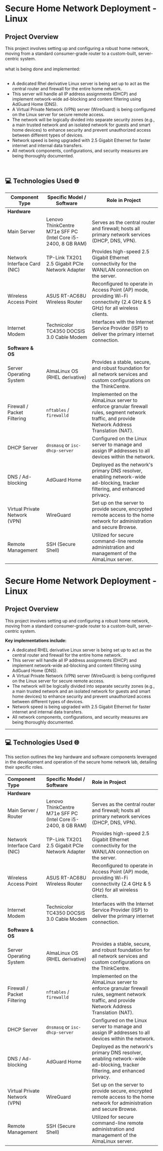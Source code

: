 <h1>Secure Home Network Deployment - Linux</h1>

<h2>Project Overview</h2>
This project involves setting up and configuring a robust home network, moving from a standard consumer-grade router to a custom-built, server-centric system.<br>
<br>
what is being done and implemented:<br>
<br>

  - A dedicated Rhel derivative Linux server is being set up to act as the central router and firewall for the entire home network.
  - This server will handle all IP address assignments (DHCP) and implement network-wide ad-blocking and content filtering using AdGuard Home (DNS).
  - A Virtual Private Network (VPN) server (WireGuard) is being configured on the Linux server for secure remote access.
  - The network will be logically divided into separate security zones (e.g., a main trusted network and an isolated network for guests and smart home devices) to enhance security and prevent unauthorized access between different types of devices.
  - Network speed is being upgraded with 2.5 Gigabit Ethernet for faster internet and internal data transfers.
  - All network components, configurations, and security measures are being thoroughly documented.<br>
  <br>

  <h2>💻 Technologies Used 🌐</h2>

| Component Type | Specific Model / Software | Role in Project |
|---|---|---|
| **Hardware** |
| Main Server | Lenovo ThinkCentre M71e SFF PC (Intel Core i5-2400, 8 GB RAM) | Serves as the central router and firewall; hosts all primary network services (DHCP, DNS, VPN). |
| Network Interface Card (NIC) | TP-Link TX201 2.5 Gigabit PCIe Network Adapter | Provides high-speed 2.5 Gigabit Ethernet connectivity for the WAN/LAN connection on the server. | 
| Wireless Access Point | ASUS RT-AC68U Wireless Router | Reconfigured to operate in Access Point (AP) mode, providing Wi-Fi connectivity (2.4 GHz & 5 GHz) for all wireless clients. |
| Internet Modem | Technicolor TC4350 DOCSIS 3.0 Cable Modem | Interfaces with the Internet Service Provider (ISP) to deliver the primary internet connection. |    
| **Software & OS** |   
| Server Operating System | AlmaLinux OS (RHEL derivative) | Provides a stable, secure, and robust foundation for all network services and custom configurations on the ThinkCentre. |
| Firewall / Packet Filtering | `nftables` / `firewalld` | Implemented on the AlmaLinux server to enforce granular firewall rules, segment network traffic, and provide Network Address Translation (NAT). |
| DHCP Server | `dnsmasq` or `isc-dhcp-server` | Configured on the Linux server to manage and assign IP addresses to all devices within the network. |
| DNS / Ad-blocking | AdGuard Home | Deployed as the network's primary DNS resolver, enabling network-wide ad-blocking, tracker filtering, and enhanced privacy. |
| Virtual Private Network (VPN)| WireGuard | Set up on the server to provide secure, encrypted remote access to the home network for administration and secure Browse. |
| Remote Management | SSH (Secure Shell) | Utilized for secure command-line remote administration and management of the AlmaLinux server. |



# Secure Home Network Deployment - Linux

## Project Overview

This project involves setting up and configuring a robust home network, moving from a standard consumer-grade router to a custom-built, server-centric system.

**Key implementations include:**

-   A dedicated RHEL derivative Linux server is being set up to act as the central router and firewall for the entire home network.
-   This server will handle all IP address assignments (DHCP) and implement network-wide ad-blocking and content filtering using AdGuard Home (DNS).
-   A Virtual Private Network (VPN) server (WireGuard) is being configured on the Linux server for secure remote access.
-   The network will be logically divided into separate security zones (e.g., a main trusted network and an isolated network for guests and smart home devices) to enhance security and prevent unauthorized access between different types of devices.
-   Network speed is being upgraded with 2.5 Gigabit Ethernet for faster internet and internal data transfers.
-   All network components, configurations, and security measures are being thoroughly documented.

---

## 💻 Technologies Used 🌐

This section outlines the key hardware and software components leveraged in the development and operation of the secure home network lab, detailing their specific roles.

| Component Type             | Specific Model / Software                                        | Role in Project                                                                                                                                                             |
| :------------------------- | :--------------------------------------------------------------- | :-------------------------------------------------------------------------------------------------------------------------------------------------------------------------- |
| **Hardware** |                                                                  |                                                                                                                                                                             |
| Main Server / Router       | Lenovo ThinkCentre M71e SFF PC (Intel Core i5-2400, 8 GB RAM)    | Serves as the central router and firewall; hosts all primary network services (DHCP, DNS, VPN).                                                                             |
| Network Interface Card (NIC) | TP-Link TX201 2.5 Gigabit PCIe Network Adapter                   | Provides high-speed 2.5 Gigabit Ethernet connectivity for the WAN/LAN connection on the server.                                                                             |
| Wireless Access Point      | ASUS RT-AC68U Wireless Router                                    | Reconfigured to operate in Access Point (AP) mode, providing Wi-Fi connectivity (2.4 GHz & 5 GHz) for all wireless clients.                                                 |
| Internet Modem             | Technicolor TC4350 DOCSIS 3.0 Cable Modem                      | Interfaces with the Internet Service Provider (ISP) to deliver the primary internet connection.                                                                             |
| **Software & OS** |                                                                  |                                                                                                                                                                             |
| Server Operating System    | AlmaLinux OS (RHEL derivative)                                   | Provides a stable, secure, and robust foundation for all network services and custom configurations on the ThinkCentre.                                                     |
| Firewall / Packet Filtering | `nftables` / `firewalld`                                         | Implemented on the AlmaLinux server to enforce granular firewall rules, segment network traffic, and provide Network Address Translation (NAT).                               |
| DHCP Server                | `dnsmasq` or `isc-dhcp-server`                                   | Configured on the Linux server to manage and assign IP addresses to all devices within the network.                                                                         |
| DNS / Ad-blocking          | AdGuard Home                                                     | Deployed as the network's primary DNS resolver, enabling network-wide ad-blocking, tracker filtering, and enhanced privacy.                                                 |
| Virtual Private Network (VPN)| WireGuard                                                        | Set up on the server to provide secure, encrypted remote access to the home network for administration and secure Browse.                                                   |
| Remote Management          | SSH (Secure Shell)                                               | Utilized for secure command-line remote administration and management of the AlmaLinux server.                                                                              |

    
    
